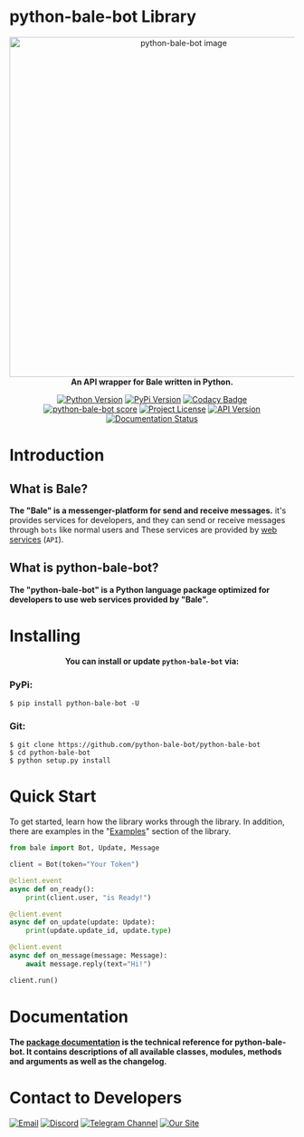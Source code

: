 # python-bale-bot Library

<div align='center'>
<img width="600" src="https://python-bale-bot.ir/assets/images/banner.png" alt="python-bale-bot image">
<br>
<b style='margin-bottom:50px;'>An API wrapper for Bale written in Python. </b>
<br>

[![Python Version](https://img.shields.io/badge/Python-3.8_|_3.9_|_3.10_|_3.11_-red?logo=python&style=plastic)](https://python.org)
[![PyPi Version](https://img.shields.io/pypi/v/python-bale-bot?color=blue&label=pypi&style=plastic&logo=pypi)](https://pypi.org/p/python-bale-bot)
[![Codacy Badge](https://app.codacy.com/project/badge/Grade/deacf2bc3f13492d944e329ac19ac0d1)](https://www.codacy.com/gh/python-bale-bot/python-bale-bot/dashboard)
[![python-bale-bot score](https://snyk.io/advisor/python/python-bale-bot/badge.svg)](https://snyk.io/advisor/python/python-bale-bot)
[![Project License](https://img.shields.io/github/license/python-bale-bot/python-bale-bot?style=plastic)](https://www.gnu.org/licenses/old-licenses/gpl-2.0.en.html)
[![API Version](https://img.shields.io/badge/Bale%20API-2.0-blue?style=plastic)](https://docs.bale.ai)
[![Documentation Status](https://readthedocs.org/projects/python-bale-bot/badge/?version=stable)](https://docs.python-bale-bot.ir/)

</div>

# Introduction

## What is Bale?
**The "Bale" is a messenger-platform for send and receive messages.** it's provides services for developers, and they can send or receive messages through `bots` like normal users and These services are provided by [web services](https://dev.bale.ai) (`API`).

## What is python-bale-bot?
**The "python-bale-bot" is a Python language package optimized for developers to use web services provided by "Bale".**

# Installing
<div align='center'>
  
  **You can install or update `python-bale-bot` via:**
  
</div>

### PyPi:

```
$ pip install python-bale-bot -U
```

### Git:

```
$ git clone https://github.com/python-bale-bot/python-bale-bot
$ cd python-bale-bot
$ python setup.py install
```

# Quick Start
To get started, learn how the library works through the library. In addition, there are examples in the "[Examples](https://docs.python-bale-bot.ir/en/stable/examples.html)" section of the library.

```python
from bale import Bot, Update, Message

client = Bot(token="Your Token")

@client.event
async def on_ready():
	print(client.user, "is Ready!")

@client.event
async def on_update(update: Update):
	print(update.update_id, update.type)

@client.event
async def on_message(message: Message):
	await message.reply(text="Hi!")

client.run()
```

# Documentation
**The [package documentation](https://docs.python-bale-bot.ir/en/stable) is the technical reference for python-bale-bot. It contains descriptions of all available classes, modules, methods and arguments as well as the changelog.**


# Contact to Developers
[![Email](https://img.shields.io/badge/Email-python--bale--bot@googlegroups.com-green?logo=Gmail&logoColor=white)](mailto:python-bale-bot@googlegroups.com)
[![Discord](https://img.shields.io/discord/942347256508596225?logo=discord&logoColor=white&label=Support%20Server
)](https://discord.gg/bYHEzyDe2j)
[![Telegram Channel](https://img.shields.io/badge/Telegram_Channel-@pbblib-green?logo=telegram&logoColor=white)](https://t.me/pbblib)
[![Our Site](https://img.shields.io/badge/Our_site-python--bale--bot.ir-green?logo=GitHub&logoColor=white)](https://python-bale-bot.ir)
